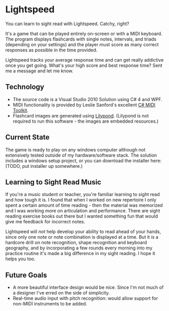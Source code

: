 Lightspeed
==========

You can learn to sight read with Lightspeed.  Catchy, right?

It's a game that can be played entirely on-screen or with a MIDI keyboard.  The program displays flashcards with single notes,
intervals, and triads (depending on your settings) and the player must score as many correct responses as possible in the time provided.

Lightspeed tracks your average response time and can get really addictive once you get going.  What's your high score and best
response time?  Sent me a message and let me know.

Technology
----------

* The source code is a Visual Studio 2010 Solution using C# 4 and WPF.
* MIDI functionality is provided by Leslie Sanford's excellent [C# MIDI Toolkit](http://www.codeproject.com/KB/audio-video/MIDIToolkit.aspx).
* Flashcard images are generated using [Lilypond](http://lilypond.org/).  (Lilypond is not required to run this software - the images are embedded resources.)

Current State
-------------

The game is ready to play on any windows computer although not extensively tested outside of my hardware/software stack.  The solution includes a
windows setup project, or you can download the installer here: (TODO, put installer up somewhere.)

Learning to Sight Read Music
----------------------------

If you're a music student or teacher, you're familiar learning to sight read and how tough it is.  I found that when I worked on new repertoire
I only spent a certain amount of time reading - then the material was memorized and I was working more on articulation and performance.
There are sight reading exercise books out there but I wanted something fun that would give me feedback for incorrect notes.

Lightspeed will _not_ help develop your ability to read ahead of your hands, since only one note or note combination is displayed at
a time.  But it _is_ a hardcore drill on note recognition, shape recognition and keyboard geography, and by incorporating a few rounds every morning into my
practice routine it's made a big difference in my sight reading.  I hope it helps you too.

Future Goals
------------
* A more beautiful interface design would be nice.  Since I'm not much of a designer I've erred on the side of simplicity.
* Real-time audio input with pitch recognition: would allow support for non-MIDI instruments to be added.